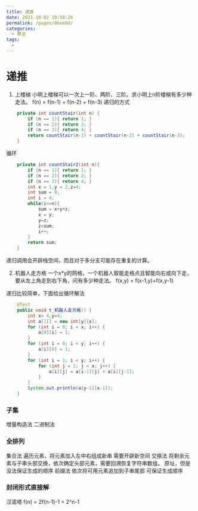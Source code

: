 ```yaml
---
title: 递推
date: 2021-10-02 10:50:26
permalink: /pages/86ee8d/
categories:
  - 算法
tags:
  - 
---
```

# 递推
1. 上楼梯
小明上楼梯可以一次上一阶、两阶、三阶。求小明上n阶楼梯有多少种走法。
f(n) = f(n-1) + f(n-2) + f(n-3)
递归的方式
```java
	private int countStair(int n) {
		if (n == 1){ return 1; }
		if (n == 2){ return 2; }
		if (n == 3){ return 4; }
		return countStair(n-1) + countStair(n-2) + countStair(n-3);
	}
```
循环
```java
	private int countStair2(int n){
		if (n == 1){ return 1; }
		if (n == 2){ return 2; }
		if (n == 3){ return 4; }
		int x = 1,y = 2,z=4;
		int sum = 0;
		int i = 4;
		while(i<=n){
			sum = x+y+z;
			x = y;
			y=z;
			z=sum;
			i++;
		}
		return sum;
	}
```

递归调用会开辟栈空间，而且对于多分支可能存在重复的计算。

2. 机器人走方格
一个x*y的网格，一个机器人智能走格点且智能向右或向下走，要从左上角走到右下角，问有多少种走法。
f(x,y) = f(x-1,y)+f(x,y-1)

递归比较简单，下面给出循环解法
```java
	@Test
	public void t_机器人走方格() {
		int x= 4,y=4;
		int a[][] = new int[y][x];
		for (int i = 0; i < x; i++) {
			a[0][i] = 1;
		}
		for (int i = 0; i < y; i++) {
			a[i][0] = 1;
		}
		for (int i = 1; i < y; i++) {
			for (int j = 1; j < x; j++) {
				a[i][j] = a[i-1][j] + a[i][j-1];
			}
		}
		System.out.println(a[y-1][x-1]);
	}
```

### 子集
增量构造法
二进制法

### 全排列

集合法  遍历元素，将元素加入左中右组成新串  需要开辟新空间
交换法  将剩余元素与子串头部交换，依次确定头部元素，需要回溯恢复字符串数组。 原址，但是没法保证生成的顺序
前缀法  依次将可用元素追加到子串尾部  可保证生成顺序

### 封闭形式直接解

汉诺塔  f(n) = 2f(n-1)-1    = 2^n-1